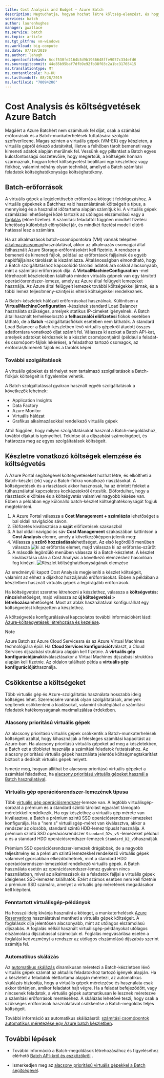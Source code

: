 ```yaml
---
title: Cost Analysis and Budget – Azure Batch
description: Megtudhatja, hogyan hozhat létre költség-elemzést, és hogyan állíthat be költségvetést a Batch-munkaterheléshez.
services: batch
author: laurenhughes
manager: gwallace
ms.service: batch
ms.topic: article
ms.tgt_pltfrm: vm-windows
ms.workload: big-compute
ms.date: 07/19/2019
ms.author: lahugh
ms.openlocfilehash: 6ccf530fe2164b3d9b1936648ffe9057c334efd6
ms.sourcegitcommit: 44e85b95baf7dfb9e92fb38f03c2a1bc31765415
ms.translationtype: MT
ms.contentlocale: hu-HU
ms.lasthandoff: 08/28/2019
ms.locfileid: "70094206"
---
```

# <a name="cost-analysis-and-budgets-for-azure-batch"></a>Cost Analysis és költségvetések Azure Batch

Magáért a Azure Batchért nem számítunk fel díjat, csak a számítási erőforrások és a Batch-munkaterhelések futtatására szolgáló szoftverlicenc. Magas szinten a virtuális gépek (VM-EK) egy készleten, a virtuális gépről érkező adatátvitel, illetve a felhőben tárolt bemeneti vagy kimeneti adatok alapján merülnek fel. Vessünk egy pillantást a Batch egyes kulcsfontosságú összetevőire, hogy megértsük, a költségek honnan származnak, hogyan lehet költségvetést beállítani egy készlethez vagy fiókhoz, valamint néhány olyan technikát, amellyel a Batch számítási feladatok költséghatékonysága költséghatékony.

## <a name="batch-resources"></a>Batch-erőforrások

A virtuális gépek a legjelentősebb erőforrás a kötegelt feldolgozáshoz. A virtuális gépeknek a Batchhez való használatának költségeit a típus, a mennyiség és a használat időtartama alapján számítjuk ki. A virtuális gépek számlázási [](https://azure.microsoft.com/offers/ms-azr-0003p/) lehetőségei közé tartozik az utólagos elszámolású vagy a [foglalás](../billing/billing-save-compute-costs-reservations.md) (előre fizetve). A számítási feladattól függően mindkét fizetési lehetőség különböző előnyökkel jár, és mindkét fizetési modell eltérő hatással lesz a számlára.

Ha az alkalmazások batch-csomópontokra (VM) vannak telepítve [alkalmazáscsomag](batch-application-packages.md)használatával, akkor az alkalmazás csomagjai által felhasznált Azure Storage-erőforrásokért kell fizetnie. A rendszer a bemeneti és kimeneti fájlok, például az erőforrások fájljainak és egyéb naplófájljainak tárolását is kiszámlázza. Általánosságban elmondható, hogy a Batch szolgáltatáshoz kapcsolódó tárolási adatok ára sokkal alacsonyabb, mint a számítási erőforrások díja. A **VirtualMachineConfiguration** -mel létrehozott készletekben található minden virtuális gépnek van egy társított operációsrendszer-lemeze, amely az Azure által felügyelt lemezeket használja. Az Azure által felügyelt lemezek további költségekkel járnak, és a többi lemez teljesítmény-szintjei is eltérő költségekkel rendelkeznek.

A Batch-készletek hálózati erőforrásokat használnak. Különösen a **VirtualMachineConfiguration** -készletek standard Load Balancer használata szükséges, amelyek statikus IP-címeket igényelnek. A Batch által használt terheléselosztó a **felhasználói előfizetési** fiókok esetében látható, de a **Batch** -szolgáltatásfiókok esetében nem láthatók. A standard Load Balancer a Batch-készletben lévő virtuális gépekről átadott összes adatforrásra vonatkozó díjat számít fel. Válassza ki azokat a Batch API-kat, amelyek adatokat kérdeznek le a készlet csomópontjairól (például a feladat-és csomópont-fájlok lekérése), a feladathoz tartozó csomagok, az erőforrás/kimeneti fájlok és a tárolók képei

### <a name="additional-services"></a>További szolgáltatások

A virtuális gépeket és tárhelyet nem tartalmazó szolgáltatások a Batch-fiókjuk költségeit is figyelembe vehetik.

A Batch szolgáltatással gyakran használt egyéb szolgáltatások a következők lehetnek:

- Application Insights
- Data Factory
- Azure Monitor
- Virtuális hálózat
- Grafikus alkalmazásokkal rendelkező virtuális gépek

Attól függően, hogy milyen szolgáltatásokat használ a Batch-megoldáshoz, további díjakat is igényelhet. Tekintse át [](https://azure.microsoft.com/pricing/calculator/) a díjszabási számológépet, és határozza meg az egyes szolgáltatások költségeit.

## <a name="cost-analysis-and-budget-for-a-pool"></a>Készletre vonatkozó költségek elemzése és költségvetés

A Azure Portal segítségével költségvetéseket hozhat létre, és elköltheti a Batch-készlet (ek) vagy a Batch-fiókra vonatkozó riasztásokat. A költségvetések és a riasztások akkor hasznosak, ha az érintett feleket a túlhasználattal kapcsolatos kockázatokról értesítik. Előfordulhat, hogy a riasztások elköltése és a költségvetés valamivel nagyobb késése van. Ebben a példában egy különálló batch-készlet költséghatékonyságát fogjuk megtekinteni.

1. A Azure Portal válassza a **Cost Management + számlázás** lehetőséget a bal oldali navigációs sávon.
1. Előfizetés kiválasztása a **saját** előfizetések szakaszból
1. A bal oldali navigációs sáv **Cost Management** szakaszában kattintson a **Cost Analysis** elemre, amely a következőképpen jelenik meg:
1. Válassza a **szűrő hozzáadása**lehetőséget. Az első legördülő menüben válassza ![ki az erőforrás elemet, majd válassza ki az erőforrás-szűrőt](./media/batch-budget/resource-filter.png)
1. A második legördülő menüben válassza ki a Batch-készletet. A készlet kiválasztása után a Cost Analysis a következő elemzéshez hasonlóan fog kinézni.
    ![Készlet költséghatékonyságának elemzése](./media/batch-budget/pool-cost-analysis.png)

Az eredményül kapott Cost Analysis megjeleníti a készlet költségeit, valamint az ehhez a díjakhoz hozzájáruló erőforrásokat. Ebben a példában a készletben használt virtuális gépek a legdrágább erőforrások.

Ha költségvetést szeretne létrehozni a készlethez, válassza a **költségvetés: nincs**lehetőséget, majd válassza az **új költségvetési > létrehozása**lehetőséget. Most az ablak használatával konfigurálhat egy költségvetést kifejezetten a készlethez.

A költségvetés konfigurálásával kapcsolatos további információkért lásd: [Azure-költségvetések létrehozása és kezelése](../cost-management/tutorial-acm-create-budgets.md).

> [!NOTE]
> Azure Batch az Azure Cloud Servicesra és az Azure Virtual Machines technológiára épül. Ha **Cloud Services konfigurációt**választ, a Cloud Services díjszabási struktúra alapján kell fizetnie. A **virtuális gép konfigurációjának**kiválasztásakor a Virtual Machines díjszabási struktúra alapján kell fizetnie. Az oldalon található példa a **virtuális gép konfigurációját**használja.

## <a name="minimize-cost"></a>Csökkentse a költségeket

Több virtuális gép és Azure-szolgáltatás használata hosszabb ideig költséges lehet. Szerencsére vannak olyan szolgáltatások, amelyek segítenek csökkenteni a kiadásokat, valamint stratégiákat a számítási feladatok hatékonyságának maximalizálása érdekében.

### <a name="low-priority-virtual-machines"></a>Alacsony prioritású virtuális gépek

Az alacsony prioritású virtuális gépek csökkentik a Batch-munkaterhelések költségeit azáltal, hogy kihasználják a felesleges számítási kapacitást az Azure-ban. Ha alacsony prioritású virtuális gépeket ad meg a készletekben, a Batch ezt a többletet használja a számítási feladatok futtatásához. Az alacsony prioritású virtuális gépek használata jelentős költségmegtakarítást biztosít a dedikált virtuális gépek helyett.

Ismerje meg, hogyan állíthat be alacsony prioritású virtuális gépeket a számítási feladathoz, ha [alacsony prioritású virtuális gépeket használ a Batch használatával](batch-low-pri-vms.md).

### <a name="virtual-machine-os-disk-type"></a>Virtuális gép operációsrendszer-lemezének típusa

Több [virtuális gép operációsrendszer](../virtual-machines/windows/disks-types.md)-lemeze van. A legtöbb virtuálisgép-sorozat a prémium és a standard szintű tárolást egyaránt támogató méretekkel rendelkezik. Ha egy készlethez a virtuális gép mérete van kiválasztva, a Batch a prémium szintű SSD operációsrendszer-lemezeket konfigurálja. Ha a "nem s" virtuálisgép-méret van kiválasztva, akkor a rendszer az olcsóbb, standard szintű HDD-lemez típusát használja. A prémium szintű SSD operációsrendszer `Standard_D2s_v3` -lemezeket például a és a standard HDD operációsrendszer-lemezek `Standard_D2_v3`használják.

Prémium SSD operációsrendszer-lemezek drágábbak, de a nagyobb teljesítmény és a prémium szintű lemezekkel rendelkező virtuális gépek valamivel gyorsabban elkezdődhetnek, mint a standard HDD operációsrendszer-lemezekkel rendelkező virtuális gépek. A Batch használata esetén az operációsrendszer-lemez gyakran nincs használatban, mivel az alkalmazások és a feladatok fájljai a virtuális gépek ideiglenes SSD-lemezén találhatók. Ezért számos esetben nem kell fizetnie a prémium SSD számára, amelyet a virtuális gép méretének megadásakor kell kiépíteni.

### <a name="reserved-virtual-machine-instances"></a>Fenntartott virtuálisgép-példányok

Ha hosszú ideig kívánja használni a köteget, a munkaterhelések [Azure Reservations](../billing/billing-save-compute-costs-reservations.md) használatával mentheti a virtuális gépek költségeit. A foglalások díja jelentősen alacsonyabb, mint az utólagos elszámolású díjszabás. A foglalás nélkül használt virtuálisgép-példányokat utólagos elszámolású díjszabással számoljuk el. Foglalás megvásárlása esetén a foglalási kedvezményt a rendszer az utólagos elszámolású díjszabás szerint számítja fel.

### <a name="automatic-scaling"></a>Automatikus skálázás

Az [automatikus skálázás](batch-automatic-scaling.md) dinamikusan méretezi a Batch-készletben lévő virtuális gépek számát az aktuális feladatokhoz tartozó igények alapján. Ha a készletet a feladatok élettartama alapján méretezi, az automatikus skálázás biztosítja, hogy a virtuális gépek méretezése és használata csak akkor történjen, amikor feladatot hajt végre. Ha a feladat befejeződött, vagy nincsenek feladatok, a virtuális gépek automatikusan le lesznek méretezve a számítási erőforrások mentéséhez. A skálázás lehetővé teszi, hogy csak a szükséges erőforrások használatával csökkentse a Batch-megoldás teljes költségeit.

További információ az automatikus skálázásról: [számítási csomópontok automatikus méretezése egy Azure batch készletben](batch-automatic-scaling.md).

## <a name="next-steps"></a>További lépések

- További információ a Batch-megoldások létrehozásához és figyeléséhez elérhető [Batch API-król és eszközökről](batch-apis-tools.md) .  

- Ismerkedjen meg az [alacsony prioritású virtuális gépekkel a Batch segítségével](batch-low-pri-vms.md).
